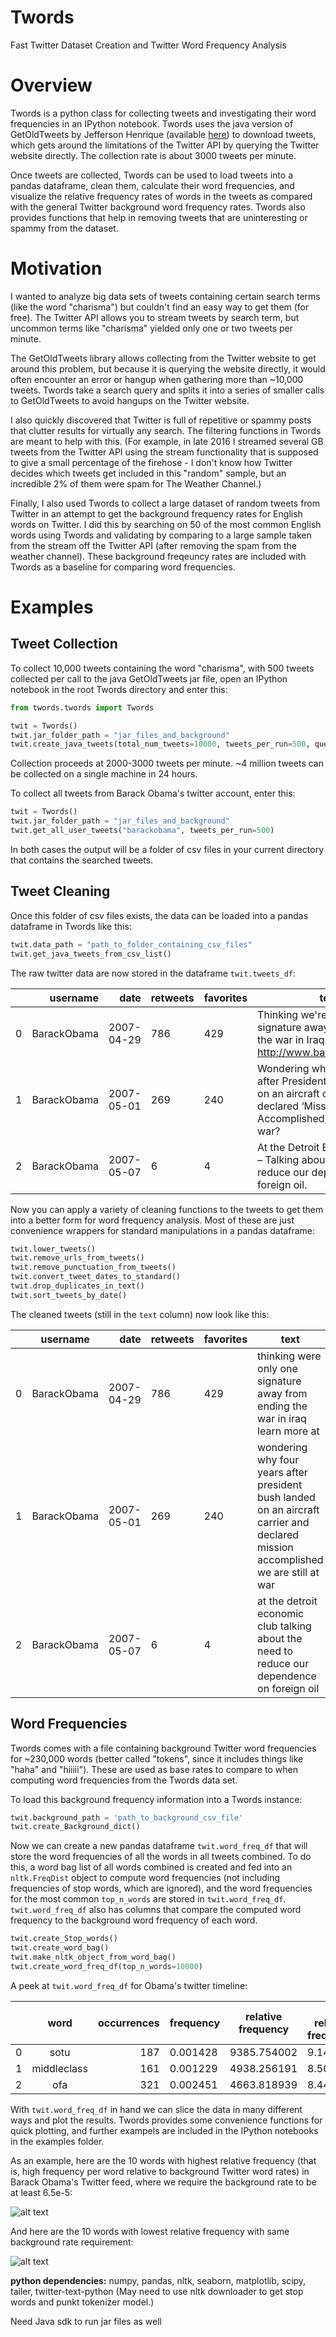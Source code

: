 # Twords
Fast Twitter Dataset Creation and Twitter Word Frequency Analysis

# Overview
Twords is a python class for collecting tweets and investigating their word frequencies in an IPython notebook. Twords uses the java version of GetOldTweets by Jefferson Henrique (available [here](https://github.com/Jefferson-Henrique/GetOldTweets-java)) to download tweets, which gets around the limitations of the Twitter API by querying the Twitter website directly. The collection rate is about 3000 tweets per minute.

Once tweets are collected, Twords can be used to load tweets into a pandas dataframe, clean them, calculate their word frequencies, and visualize the relative frequency rates of words in the tweets as compared with the general Twitter background word frequency rates. Twords also provides functions that help in removing tweets that are uninteresting or spammy from the dataset.

# Motivation

I wanted to analyze big data sets of tweets containing certain search terms (like the word "charisma") but couldn't find an easy way to get them (for free). The Twitter API allows you to stream tweets by search term, but uncommon terms like "charisma" yielded only one or two tweets per minute.

The GetOldTweets library allows collecting from the Twitter website to get around this problem, but because it is querying the website directly, it would often encounter an error or hangup when gathering more than ~10,000 tweets. Twords take a search query and splits it into a series of smaller calls to GetOldTweets to avoid hangups on the Twitter website.

I also quickly discovered that Twitter is full of repetitive or spammy posts that clutter results for virtually any search. The filtering functions in Twords are meant to help with this. (For example, in late 2016 I streamed several GB tweets from the Twitter API using the stream functionality that is supposed to give a small percentage of the firehose - I don't know how Twitter decides which tweets get included in this "random" sample, but an incredible 2% of them were spam for The Weather Channel.)

Finally, I also used Twords to collect a large dataset of random tweets from Twitter in an attempt to get the background frequency rates for English words on Twitter. I did this by searching on 50 of the most common English words using Twords and validating by comparing to a large sample taken from the stream off the Twitter API (after removing the spam from the weather channel). These background freqeuncy rates are included with Twords as a baseline for comparing word frequencies. 

# Examples

## Tweet Collection

To collect 10,000 tweets containing the word "charisma", with 500 tweets collected per call to the java GetOldTweets jar file, open an IPython notebook in the root Twords directory and enter this:

```python
from twords.twords import Twords 

twit = Twords()
twit.jar_folder_path = "jar_files_and_background"
twit.create_java_tweets(total_num_tweets=10000, tweets_per_run=500, querysearch="charisma")
```

Collection proceeds at 2000-3000 tweets per minute. ~4 million tweets can be collected on a single machine in 24 hours.

To collect all tweets from Barack Obama's twitter account, enter this: 

```python
twit = Twords()
twit.jar_folder_path = "jar_files_and_background"
twit.get_all_user_tweets("barackobama", tweets_per_run=500)
```

In both cases the output will be a folder of csv files in your current directory that contains the searched tweets. 

## Tweet Cleaning

Once this folder of csv files exists, the data can be loaded into a pandas dataframe in Twords like this: 

```python
twit.data_path = "path_to_folder_containing_csv_files"
twit.get_java_tweets_from_csv_list()
```

The raw twitter data are now stored in the dataframe `twit.tweets_df`:

|  | username | date |retweets | favorites | text | mentions | hashtags | id | permalink
| ------------- |-------------:| -----:|------|----|-------|-----|------|----|----
|0|BarackObama|2007-04-29|786|429|Thinking we're only one signature away from ending the war in Iraq. Learn more at http://www.barackobama.com |NaN|NaN|44240662|https://twitter.com/BarackObama/status/44240662|
|1|BarackObama|2007-05-01|269|240|Wondering why, four years after President Bush landed on an aircraft carrier and declared ‘Mission Accomplished,’ we are still at war?|NaN|NaN|46195712|https://twitter.com/BarackObama/status/46195712|
|2|BarackObama|2007-05-07|6|4|At the Detroit Economic Club – Talking about the need to reduce our dependence on foreign oil.|NaN|NaN|53427172|https://twitter.com/BarackObama/status/53427172|


Now you can apply a variety of cleaning functions to the tweets to get them into a better form for word frequency analysis. Most of these are just convenience wrappers for standard manipulations in a pandas dataframe: 

``` python
twit.lower_tweets()
twit.remove_urls_from_tweets()
twit.remove_punctuation_from_tweets()
twit.convert_tweet_dates_to_standard()
twit.drop_duplicates_in_text()
twit.sort_tweets_by_date()
```

The cleaned tweets (still in the `text` column) now look like this: 

|  | username | date |retweets | favorites |     text      | mentions | hashtags | id | permalink
| ------------- |:-------------:| -----:|------|--------------|-------|-----|------|----|----
|0|BarackObama|2007-04-29|786|429|thinking were only one signature away from ending the war in iraq learn more at | NaN | NaN | 44240662 | https://twitter.com/BarackObama/status/44240662|
|1|BarackObama|2007-05-01|269|240|wondering why four years after president bush landed on an aircraft carrier and declared mission accomplished we are still at war|NaN|NaN|46195712|https://twitter.com/BarackObama/status/46195712|
|2|BarackObama|2007-05-07|6|4|at the detroit economic club talking about the need to reduce our dependence on foreign oil|NaN|NaN|53427172|https://twitter.com/BarackObama/status/53427172|

## Word Frequencies

Twords comes with a file containing background Twitter word frequencies for ~230,000 words (better called "tokens", since it includes things like "haha" and "hiiiii"). These are used as base rates to compare to when computing word frequencies from the Twords data set.

To load this background frequency information into a Twords instance: 

``` python
twit.background_path = 'path_to_background_csv_file'
twit.create_Background_dict()
```

Now we can create a new pandas dataframe `twit.word_freq_df` that will store the word frequencies of all the words in all tweets combined. To do this, a word bag list of all words combined is created and fed into an `nltk.FreqDist` object to compute word frequencies (not including frequencies of stop words, which are ignored), and the word frequencies for the most common `top_n_words` are stored in `twit.word_freq_df`. `twit.word_freq_df` also has columns that compare the computed word frequency to the background word frequency of each word.

``` python
twit.create_Stop_words()
twit.create_word_bag()
twit.make_nltk_object_from_word_bag()
twit.create_word_freq_df(top_n_words=10000)
```

A peek at `twit.word_freq_df` for Obama's twitter timeline:

|  | word | occurrences |frequency | relative frequency | log relative frequency | background_occur | 
| ------------- |:-------------:| -----:|------|--------------|-------|-----|
0	|sotu	|187	|0.001428|	9385.754002|	9.146948|	11
1	|middleclass	|161	|0.001229	|4938.256191	|8.504768	|18
2	|ofa	|321|	0.002451|	4663.818939|	8.447590	|38


With `twit.word_freq_df` in hand we can slice the data in many different ways and plot the results. Twords provides some convenience functions for quick plotting, and further exampels are included in the IPython notebooks in the examples folder.

As an example, here are the 10 words with highest relative frequency (that is, high frequency per word relative to background Twitter word rates) in Barack Obama's Twitter feed, where we require the background rate to be at least 6.5e-5:

![alt text](https://github.com/ddandur/Twords/blob/master/images/obama_top_10.png)

And here are the 10 words with lowest relative frequency with same background rate requirement: 

![alt text](https://github.com/ddandur/Twords/blob/master/images/obama_bottom_10.png)


<b> python dependencies:</b> numpy, pandas, nltk, seaborn, matplotlib, scipy, tailer, twitter-text-python
(May need to use nltk downloader to get stop words and punkt tokenizer model.)

Need Java sdk to run jar files as well

